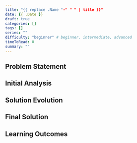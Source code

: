 ```yaml
---
title: "{{ replace .Name "-" " " | title }}"
date: {{ .Date }}
draft: true
categories: []
tags: []
series: ""
difficulty: "beginner" # beginner, intermediate, advanced
timeToRead: 0
summary: ""
---
```


## Problem Statement

## Initial Analysis

## Solution Evolution

## Final Solution

## Learning Outcomes